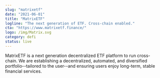 ```yaml
---
slug: "matrixetf"
date: "2021-06-01"
title: "MatrixETF"
logline: "The next generation of ETF. Cross-chain enabled."
cta: "https://www.matrixetf.finance/"
logo: /img/Matrix.svg
category: defi
status: live
---
```


MatrixETF is a next generation decentralized ETF platform to run cross-chain. We are establishing a decentralized, automated, and diversified portfolio--tailored to the user--and ensuring users enjoy long-term, stable financial services.
